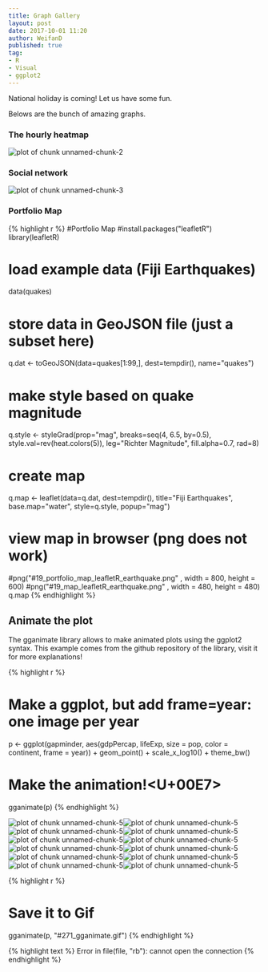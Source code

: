 ```yaml
---
title: Graph Gallery
layout: post
date: 2017-10-01 11:20
author: WeifanD
published: true
tag:
- R
- Visual
- ggplot2
---
```

 
National holiday is coming! Let us have some fun.
 
Belows are the bunch of amazing graphs.

 
### The hourly heatmap
 
![plot of chunk unnamed-chunk-2](/figures/unnamed-chunk-2-1.png)
 
 
### Social network
![plot of chunk unnamed-chunk-3](/figures/unnamed-chunk-3-1.png)
 
### Portfolio Map

{% highlight r %}
#Portfolio Map
#install.packages("leafletR")
library(leafletR)
 
# load example data (Fiji Earthquakes)
data(quakes)
 
# store data in GeoJSON file (just a subset here)
q.dat <- toGeoJSON(data=quakes[1:99,], dest=tempdir(), name="quakes")
 
# make style based on quake magnitude
q.style <- styleGrad(prop="mag", breaks=seq(4, 6.5, by=0.5), 
                     style.val=rev(heat.colors(5)), leg="Richter Magnitude", 
                     fill.alpha=0.7, rad=8)
 
# create map
q.map <- leaflet(data=q.dat, dest=tempdir(), title="Fiji Earthquakes", 
                 base.map="water", style=q.style, popup="mag")
 
# view map in browser (png does not work)
#png("#19_portfolio_map_leafletR_earthquake.png" , width = 800, height = 600)
#png("#19_map_leafletR_earthquake.png" , width = 480, height = 480)
q.map
{% endhighlight %}
 
## Animate the plot
 
The gganimate library allows to make animated plots using the ggplot2 syntax. This example comes from the github repository of the library, visit it for more explanations!
 
 

{% highlight r %}
# Make a ggplot, but add frame=year: one image per year
p <- ggplot(gapminder, aes(gdpPercap, lifeExp, size = pop, color = continent, frame = year)) +
 geom_point() +
 scale_x_log10() +
 theme_bw()
 
# Make the animation!<U+00E7>
gganimate(p)
{% endhighlight %}

![plot of chunk unnamed-chunk-5](/figures/unnamed-chunk-5-1.png)![plot of chunk unnamed-chunk-5](/figures/unnamed-chunk-5-2.png)![plot of chunk unnamed-chunk-5](/figures/unnamed-chunk-5-3.png)![plot of chunk unnamed-chunk-5](/figures/unnamed-chunk-5-4.png)![plot of chunk unnamed-chunk-5](/figures/unnamed-chunk-5-5.png)![plot of chunk unnamed-chunk-5](/figures/unnamed-chunk-5-6.png)![plot of chunk unnamed-chunk-5](/figures/unnamed-chunk-5-7.png)![plot of chunk unnamed-chunk-5](/figures/unnamed-chunk-5-8.png)![plot of chunk unnamed-chunk-5](/figures/unnamed-chunk-5-9.png)![plot of chunk unnamed-chunk-5](/figures/unnamed-chunk-5-10.png)![plot of chunk unnamed-chunk-5](/figures/unnamed-chunk-5-11.png)![plot of chunk unnamed-chunk-5](/figures/unnamed-chunk-5-12.png)

{% highlight r %}
# Save it to Gif
gganimate(p, "#271_gganimate.gif")
{% endhighlight %}



{% highlight text %}
Error in file(file, "rb"): cannot open the connection
{% endhighlight %}
 
